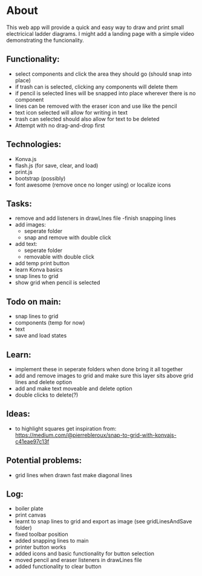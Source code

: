 # About
This web app will provide a quick and easy way to draw and print small electricical ladder diagrams. I might add a landing page with a simple video demonstrating the funcionality.

## Functionality:
- select components and click the area they should go (should snap into place)
- if trash can is selected, clicking any components will delete them
- if pencil is selected lines will be snapped into place wherever there is no component
- lines can be removed with the eraser icon and use like the pencil
- text icon selected will allow for writing in text
- trash can selected should also allow for text to be deleted
- Attempt with no drag-and-drop first

## Technologies:
- Konva.js
- flash.js (for save, clear, and load)
- print.js
- bootstrap (possibly)
- font awesome (remove once no longer using) or localize icons

## Tasks:
- remove and add listeners in drawLInes file
-finish snapping lines
- add images:
    - seperate folder
    - snap and remove with double click
- add text:
    - seperate folder
    - removable with double click
- add temp print button
- learn Konva basics
- snap lines to grid
- show grid when pencil is selected

## Todo on main:
- snap lines to grid 
- components (temp for now)
- text
- save and load states

## Learn:
- implement these in seperate folders when done bring it all together
- add and remove images to grid and make sure this layer sits above grid lines and delete option
- add and make text moveable and delete option
- double clicks to delete(?)

## Ideas:
- to highlight squares get inspiration from: https://medium.com/@pierrebleroux/snap-to-grid-with-konvajs-c41eae97c13f

## Potential problems:
- grid lines when drawn fast make diagonal lines

## Log:
- boiler plate
- print canvas
- learnt to snap lines to grid and export as image (see gridLinesAndSave folder)
- fixed toolbar position
- added snapping lines to main
- printer button works
- added icons and basic functionality for button selection
- moved pencil and eraser listeners in drawLines file
- added functionality to clear button